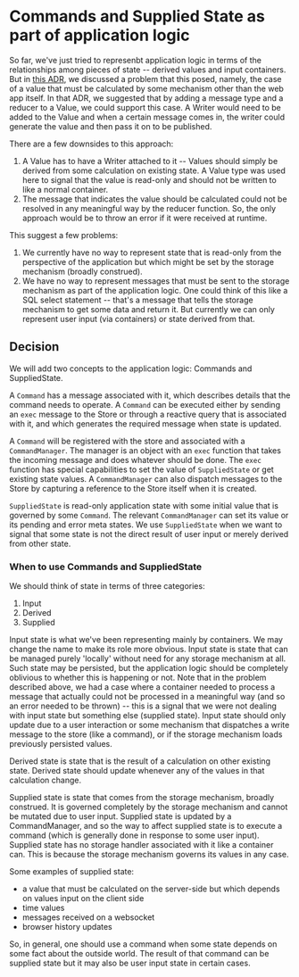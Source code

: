 # Commands and Supplied State as part of application logic

So far, we've just tried to represenbt application logic in terms
of the relationships among pieces of state -- derived values and
input containers. But in [this ADR](./016_query_and_selection.md),
we discussed a problem that this posed, namely, the case of a value
that must be calculated by some mechanism other than the web app
itself. In that ADR, we suggested that by adding a message type and
a reducer to a Value, we could support this case. A Writer would need
to be added to the Value and when a certain message comes in, the writer
could generate the value and then pass it on to be published.

There are a few downsides to this approach:
1. A Value has to have a Writer attached to it -- Values should simply
be derived from some calculation on existing state. A Value type was used
here to signal that the value is read-only and should not be written to
like a normal container.
2. The message that indicates the value should be calculated could
not be resolved in any meaningful way by the reducer function. So, the
only approach would be to throw an error if it were received at runtime.

This suggest a few problems:
1. We currently have no way to represent state that is read-only from the
perspective of the application but which might be set by the storage
mechanism (broadly construed).
2. We have no way to represent messages that must be sent to the storage
mechanism as part of the application logic. One could think of this like
a SQL select statement -- that's a message that tells the storage mechanism
to get some data and return it. But currently we can only represent user
input (via containers) or state derived from that.

## Decision

We will add two concepts to the application logic: Commands and SuppliedState.

A `Command` has a message associated with it, which describes details that the
command needs to operate. A `Command` can be executed either by sending an `exec`
message to the Store or through a reactive query that is associated with it, and
which generates the required message when state is updated.

A `Command` will be registered with the store and associated with a `CommandManager`.
The manager is an object with an `exec` function that takes the incoming message
and does whatever should be done. The `exec` function has special capabilities
to set the value of `SuppliedState` or get existing state values. A `CommandManager`
can also dispatch messages to the Store by capturing a reference to the Store
itself when it is created.

`SuppliedState` is read-only application state with some initial value that is
governed by some `Command`. The relevant `CommandManager` can set its value or
its pending and error meta states. We use `SuppliedState` when we want to signal
that some state is not the direct result of user input or merely derived from
other state.

### When to use Commands and SuppliedState

We should think of state in terms of three categories:
1. Input
2. Derived
3. Supplied

Input state is what we've been representing mainly by containers. We may change the
name to make its role more obvious. Input state is state that can be managed
purely 'locally' without need for any storage mechanism at all. Such state may be
persisted, but the application logic should be completely oblivious to whether this
is happening or not. Note that in the problem described above, we had a case where
a container needed to process a message that actually could not be processed in a
meaningful way (and so an error needed to be thrown) -- this is a signal that we were
not dealing with input state but something else (supplied state). Input state should
only update due to a user interaction or some mechanism that dispatches a write message
to the store (like a command), or if the storage mechanism loads previously persisted
values.

Derived state is state that is the result of a calculation on other existing state.
Derived state should update whenever any of the values in that calculation change.

Supplied state is state that comes from the storage mechanism, broadly construed.
It is governed completely by the storage mechanism and cannot be mutated due
to user input. Supplied state is updated by a CommandManager, and so the way to
affect supplied state is to execute a command (which is generally done in response
to some user input). Supplied state has no storage handler associated with it like
a container can. This is because the storage mechanism governs its values in any case.

Some examples of supplied state:
- a value that must be calculated on the server-side but which depends on values
input on the client side
- time values
- messages received on a websocket
- browser history updates

So, in general, one should use a command when some state depends on some fact
about the outside world. The result of that command can be supplied state but it
may also be user input state in certain cases.
